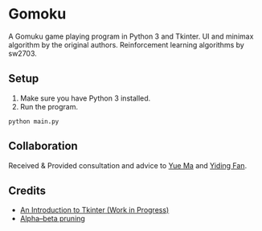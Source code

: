 # Gomoku

A Gomuku game playing program in Python 3 and Tkinter. UI and minimax algorithm by the original authors. Reinforcement learning algorithms by sw2703. 

## Setup

1. Make sure you have Python 3 installed.
2. Run the program.

```shell
python main.py
```

## Collaboration

Received & Provided consultation and advice to [Yue Ma](https://github.com/yueMaHello) and [Yiding Fan](https://github.com/yidingfan).

## Credits

* [An Introduction to Tkinter (Work in Progress)](http://effbot.org/tkinterbook/)
* [Alpha–beta pruning](https://en.wikipedia.org/wiki/Alpha%E2%80%93beta_pruning)
